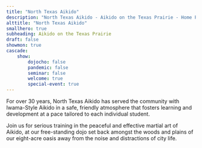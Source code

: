 ```yaml
---
title: "North Texas Aikido"
description: "North Texas Aikido - Aikido on the Texas Prairie - Home Page"
alttitle: "North Texas Aikido"
smallhero: true
subheading: Aikido on the Texas Prairie
draft: false
showmon: true
cascade:
    show:
        dojocho: false
        pandemic: false
        seminar: false
        welcome: true
        special-event: true
---
```


For over 30 years, North Texas Aikido has served the community with Iwama-Style Aikido in a safe, friendly atmosphere that fosters learning and development at a pace tailored to each individual student.

Join us for serious training in the peaceful and effective martial art of Aikido, at our free-standing dojo set back amongst the woods and plains of our eight-acre oasis away from the noise and distractions of city life.
